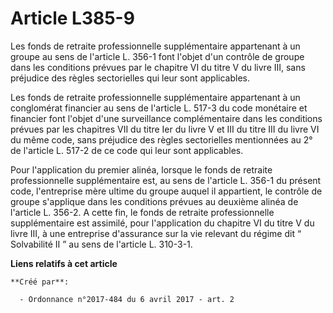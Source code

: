 # Article L385-9

Les fonds de retraite professionnelle supplémentaire appartenant à un groupe au sens de l'article L. 356-1 font l'objet d'un
contrôle de groupe dans les conditions prévues par le chapitre VI du titre V du livre III, sans préjudice des règles
sectorielles qui leur sont applicables.

Les fonds de retraite professionnelle supplémentaire appartenant à un conglomérat financier au sens de l'article L. 517-3 du
code monétaire et financier font l'objet d'une surveillance complémentaire dans les conditions prévues par les chapitres VII
du titre Ier du livre V et III du titre III du livre VI du même code, sans préjudice des règles sectorielles mentionnées au
2° de l'article L. 517-2 de ce code qui leur sont applicables.

Pour l'application du premier alinéa, lorsque le fonds de retraite professionnelle supplémentaire est, au sens de l'article
L. 356-1 du présent code, l'entreprise mère ultime du groupe auquel il appartient, le contrôle de groupe s'applique dans les
conditions prévues au deuxième alinéa de l'article L. 356-2. A cette fin, le fonds de retraite professionnelle supplémentaire
est assimilé, pour l'application du chapitre VI du titre V du livre III, à une entreprise d'assurance sur la vie relevant du
régime dit “ Solvabilité II ” au sens de l'article L. 310-3-1.

**Liens relatifs à cet article**

	**Créé par**:

	  - Ordonnance n°2017-484 du 6 avril 2017 - art. 2
